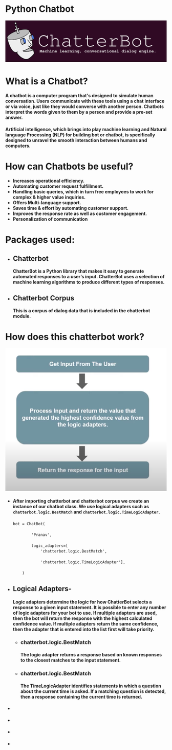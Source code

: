 <html>
<h1>Python Chatbot</h1>
</hr>
<div align="center"><img src="assets/chatbot.png"></div>
<h1>What is a Chatbot?</h1>
<h4>A chatbot is a computer program that's designed to simulate human conversation. Users communicate with these tools using a chat interface or via voice, just like they would converse with another person. Chatbots interpret the words given to them by a person and provide a pre-set answer.</h4>
<h4>Artificial intelligence, which brings into play machine learning and Natural language Processing (NLP) for building bot or chatbot, is specifically designed to unravel the smooth interaction between humans and computers.</h4>
<h1>How can Chatbots be useful?</h1>
<ul>
    <li><b>Increases operational efficiency.</b></li>
    <li><b>Automating customer request fulfillment.</b></li>
    <li><b>Handling basic queries, which in turn free employees to work for complex & higher value inquiries.</b></li>
    <li><b>Offers Multi-language support.</b></li>
    <li><b>Saves time & effort by automating customer support.</b></li>
    <li><b>Improves the response rate as well as customer engagement.</b></li>
    <li><b>Personalization of communication</b></li>
</ul>
<h1>Packages used:</h1>
<ul>
<li><h2>Chatterbot</h2></li>
    <b>ChatterBot is a Python library that makes it easy to generate automated responses to a user’s input. ChatterBot uses a selection of machine learning algorithms to produce different types of responses.</b>
<li><h2>Chatterbot Corpus</h2></li>
    <b>This is a corpus of dialog data that is included in the chatterbot module.</b>
</ul>
<h1>How does this chatterbot work?</h1>
<div align="center"><img src="assets/flowchart.png"></div>
<ul>
<li><h4>After importing chatterbot and chatterbot corpus we create an instance of our chatbot class. We use logical adapters such as <code>chatterbot.logic.BestMatch</code> and <code>chatterbot.logic.TimeLogicAdapter</code>.</h4></li>
    <code>bot = ChatBot(</br>
        'Pranav',  </br>
        logic_adapters=[
            'chatterbot.logic.BestMatch',</br>
            'chatterbot.logic.TimeLogicAdapter'],</br>
    )</code>
<li><h2>Logical Adapters-</h2></li>
<h4>Logic adapters determine the logic for how ChatterBot selects a response to a given input statement. It is possible to enter any number of logic adapters for your bot to use. If multiple adapters are used, then the bot will return the response with the highest calculated confidence value. If multiple adapters return the same confidence, then the adapter that is entered into the list first will take priority.</h4>
<ul>
    <li><h3>chatterbot.logic.BestMatch</h3></li>
    <h4>The logic adapter returns a response based on known responses to the closest matches to the input statement.</h4>
    <li><h3>chatterbot.logic.BestMatch</h3></li>
    <h4>The TimeLogicAdapter identifies statements in which a question about the current time is asked. If a matching question is detected, then a response containing the current time is returned.</h4>
</ul>
<li><h4></h4></li>
<li><h4></h4></li>
<li><h4></h4></li>
<li><h4></h4></li>
</html>